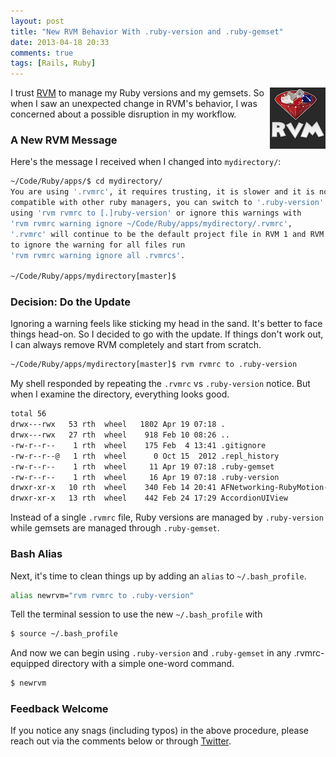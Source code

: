 ```yaml
---
layout: post
title: "New RVM Behavior With .ruby-version and .ruby-gemset"
date: 2013-04-18 20:33
comments: true
tags: [Rails, Ruby]
---
```

<a href="/blog/2013/04/18/new-rvm-behavior-ruby-version-ruby-gemset/"><img src="/images/rvm.png" height="98" width="89" align="right" alt="RVM .ruby-version .ruby-gemset" title="RVM .ruby-version .ruby-gemset"></a>
I trust [RVM](http://rvm.io) to manage my Ruby versions and my gemsets. So when I saw an unexpected change in RVM's behavior, I was concerned about a possible disruption in my workflow. 

<!--more-->

### A New RVM Message
Here's the message I received when I changed into `mydirectory/`: 

~~~bash
~/Code/Ruby/apps/$ cd mydirectory/
You are using '.rvmrc', it requires trusting, it is slower and it is not
compatible with other ruby managers, you can switch to '.ruby-version'
using 'rvm rvmrc to [.]ruby-version' or ignore this warnings with 
'rvm rvmrc warning ignore ~/Code/Ruby/apps/mydirectory/.rvmrc', 
'.rvmrc' will continue to be the default project file in RVM 1 and RVM 2,
to ignore the warning for all files run 
'rvm rvmrc warning ignore all .rvmrcs'.

~/Code/Ruby/apps/mydirectory[master]$
~~~

### Decision: Do the Update
Ignoring a warning feels like sticking my head in the sand. It's better to face things head-on. So I decided to go with the update. If things don't work out, I can always remove RVM completely and start from scratch.

~~~ bash
~/Code/Ruby/apps/mydirectory[master]$ rvm rvmrc to .ruby-version

~~~ 
My shell responded by repeating the `.rvmrc` vs `.ruby-version` notice. But when I examine the directory, everything looks good.
~~~ bash
total 56
drwx---rwx   53 rth  wheel   1802 Apr 19 07:18 .
drwx---rwx   27 rth  wheel    918 Feb 10 08:26 ..
-rw-r--r--    1 rth  wheel    175 Feb  4 13:41 .gitignore
-rw-r--r--@   1 rth  wheel      0 Oct 15  2012 .repl_history
-rw-r--r--    1 rth  wheel     11 Apr 19 07:18 .ruby-gemset
-rw-r--r--    1 rth  wheel     16 Apr 19 07:18 .ruby-version
drwxr-xr-x   10 rth  wheel    340 Feb 14 20:41 AFNetworking-RubyMotion-Example
drwxr-xr-x   13 rth  wheel    442 Feb 24 17:29 AccordionUIView
~~~ 

Instead of a single `.rvmrc` file, Ruby versions are managed by
`.ruby-version` while gemsets are managed through `.ruby-gemset`.

### Bash Alias
Next, it's time to clean things up by adding an `alias` to
`~/.bash_profile`.
~~~ bash
alias newrvm="rvm rvmrc to .ruby-version"
~~~ 

Tell the terminal session to use the new `~/.bash_profile` with
~~~ bash
$ source ~/.bash_profile
~~~ 

And now we can begin using `.ruby-version` and `.ruby-gemset` in any .rvmrc-equipped directory with a simple one-word command.
~~~ bash
$ newrvm
~~~ 

### Feedback Welcome
If you notice any snags (including typos) in the above procedure, please reach out via the comments below or through [Twitter](http://twitter.com/rayhightower).


